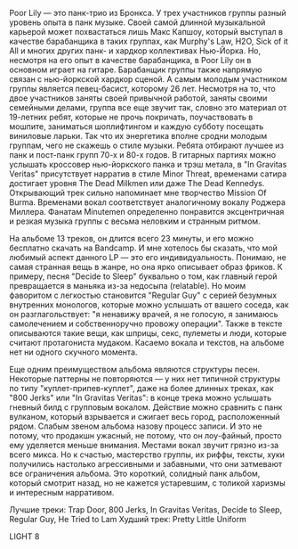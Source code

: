 Poor Lily — это панк-трио из Бронкса. У трех участников группы разный уровень опыта в панк музыке. Своей самой длинной музыкальной карьерой может похвастаться лишь Макс Капшоу, который выступал в качестве барабанщика в таких группах, как Murphy's Law, H2O, Sick of it All и многих других панк- и хардкор коллективах Нью-Йорка. Но, несмотря на его опыт в качестве барабанщика, в Poor Lily он в основном играет на гитаре. Барабанщик группы также напрямую связан с нью-йоркской хардкор сценой. А самым молодым участником группы является певец-басист, которому 26 лет. Несмотря на то, что двое участников заняты своей привычной работой, заняты своими семейными делами, группа все еще звучит так, словно это материал от 19-летних ребят, которые не прочь покричать, поучаствовать в мошпите, заниматься шоплифтингом и каждую субботу посещать виниловые ларьки. Так что их энергетика вполне сродни молодым группам, чего не скажешь о стиле музыки. Ребята отбирают лучшее из панк и пост-панк групп 70-х и 80-х годов. В гитарных партиях можно услышать кроссовер нью-йоркского панка и трэш метала, в "In Gravitas Veritas" присутствует нарратив в стиле Minor Threat, временами сатира достигает уровня The Dead Milkmen или даже The Dead Kennedys. Открывающий трек сильно напоминает мне творчество Mission Of Burma. Временами вокал соответствует аналогичному вокалу Роджера Миллера. Фанатам Minutemen определенно понравится эксцентричная и резкая музыка группы с весьма неловким и странным ритмом.

На альбоме 13 треков, он длится всего 23 минуты, и его можно бесплатно скачать на Bandcamp. И мне хотелось бы сказать, что мой любимый аспект данного LP — это его индивидуальность. Понимаю, не самая странная вещь в жанре, но она ярко описывает образ фриков. К примеру, песня "Decide to Sleep" буквально о том, как главный герой превращается в маньяка из-за недосыпа (relatable). Но моим фаворитом с легкостью становится "Regular Guy" с серией безумных внутренних монологов, которые можно услышать от вашего соседа, как он разглагольствует: "я ненавижу врачей, я не голосую, я занимаюсь самолечением и собственноручно провожу операции". Также в тексте описываются такие вещи, как шприцы, секс, пулеметы и люди, которые считают протагониста мудаком. Касаемо вокала и текстов, на альбоме нет ни одного скучного момента.

Еще одним преимуществом альбома являются структуры песен. Некоторые паттерны не повторяются — у них нет типичной структуры по типу "куплет-припев-куплет", даже на более длинных треках, как "800 Jerks" или "In Gravitas Veritas": в конце трека можно услышать гневный билд с групповым вокалом. Действие можно сравнить с панк вулканом, который взрывается и сжигает весь город, расположенный рядом. Слабым звеном альбома назову процесс записи. И это не потому, что продакшн ужасный, не потому, что он лоу-файный, просто ему уделяется меньше внимания. Местами вокал звучит грязно из-за всего микса. Но к счастью, мастерство группы, их риффы, тексты, хуки получились настолько агрессивными и забавными, что они затмевают все ограничения альбома. Это короткий, солидный панк альбом, который смотрит назад, но не кажется устаревшим, с толикой харизмы и интересным нарративом.

Лучшие треки: Trap Door, 800 Jerks, In Gravitas Veritas, Decide to Sleep, Regular Guy, He Tried to Lam
Худший трек: Pretty Little Uniform

LIGHT 8
